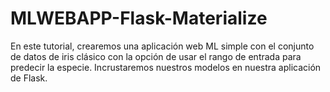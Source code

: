 # MLWEBAPP-Flask-Materialize
 En este tutorial, crearemos una aplicación web ML simple con el conjunto de datos de iris clásico con la opción de usar el rango de entrada para predecir la especie. Incrustaremos nuestros modelos en nuestra aplicación de Flask.
